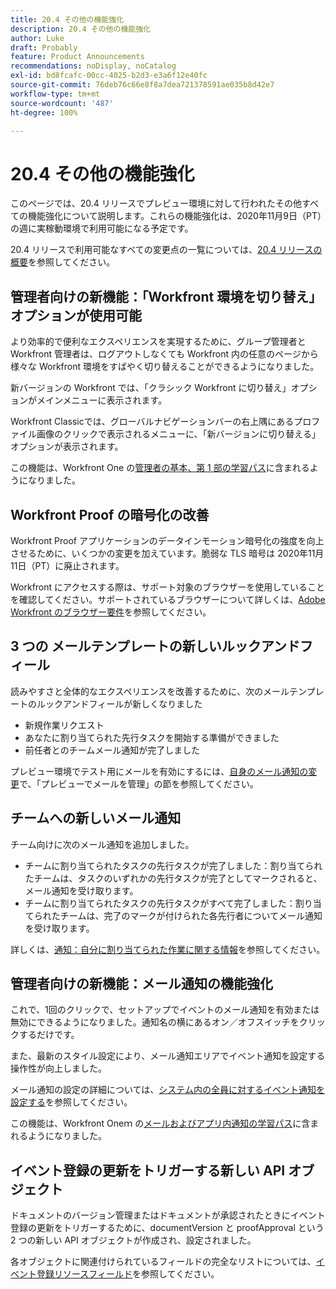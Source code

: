 ```yaml
---
title: 20.4 その他の機能強化
description: 20.4 その他の機能強化
author: Luke
draft: Probably
feature: Product Announcements
recommendations: noDisplay, noCatalog
exl-id: bd8fcafc-00cc-4025-b2d3-e3a6f12e40fc
source-git-commit: 76deb76c66e8f8a7dea721378591ae035b8d42e7
workflow-type: tm+mt
source-wordcount: '487'
ht-degree: 100%

---
```


# 20.4 その他の機能強化

このページでは、20.4 リリースでプレビュー環境に対して行われたその他すべての機能強化について説明します。これらの機能強化は、2020年11月9日（PT）の週に実稼動環境で利用可能になる予定です。

20.4 リリースで利用可能なすべての変更点の一覧については、[20.4 リリースの概要](../../../product-announcements/product-releases/20.4-release-activity/20-4-release-overview.md)を参照してください。

## 管理者向けの新機能：「Workfront 環境を切り替え」オプションが使用可能

より効率的で便利なエクスペリエンスを実現するために、グループ管理者と Workfront 管理者は、ログアウトしなくても Workfront 内の任意のページから様々な Workfront 環境をすばやく切り替えることができるようになりました。

新バージョンの Workfront では、「クラシック Workfront に切り替え」オプションがメインメニューに表示されます。

Workfront Classicでは、グローバルナビゲーションバーの右上隅にあるプロファイル画像のクリックで表示されるメニューに、「新バージョンに切り替える」オプションが表示されます。

この機能は、Workfront One の[管理者の基本、第 1 部の学習パス](https://one.workfront.com/s/learningpath3/administrator-fundamentals-in-the-new-workfront-experience-part-2-user-organizat-20Y0z000000bmAXEAY)に含まれるようになりました。

## Workfront Proof の暗号化の改善

Workfront Proof アプリケーションのデータインモーション暗号化の強度を向上させるために、いくつかの変更を加えています。脆弱な TLS 暗号は 2020年11月11日（PT）に廃止されます。

Workfront にアクセスする際は、サポート対象のブラウザーを使用していることを確認してください。サポートされているブラウザーについて詳しくは、[Adobe Workfront のブラウザー要件](../../../workfront-basics/workfront-browser-requirements.md)を参照してください。

## 3 つの メールテンプレートの新しいルックアンドフィール

読みやすさと全体的なエクスペリエンスを改善するために、次のメールテンプレートのルックアンドフィールが新しくなりました

* 新規作業リクエスト
* あなたに割り当てられた先行タスクを開始する準備ができました
* 前任者とのチームメール通知が完了しました

プレビュー環境でテスト用にメールを有効にするには、[自身のメール通知の変更](../../../workfront-basics/using-notifications/activate-or-deactivate-your-own-event-notifications.md)で、「プレビューでメールを管理」の節を参照してください。

## チームへの新しいメール通知

チーム向けに次のメール通知を追加しました。

* チームに割り当てられたタスクの先行タスクが完了しました：割り当てられたチームは、タスクのいずれかの先行タスクが完了としてマークされると、メール通知を受け取ります。
* チームに割り当てられたタスクの先行タスクがすべて完了しました：割り当てられたチームは、完了のマークが付けられた各先行者についてメール通知を受け取ります。

詳しくは、[通知：自分に割り当てられた作業に関する情報](../../../workfront-basics/using-notifications/notifications-information-about-work-assigned-to-me.md)を参照してください。

## 管理者向けの新機能：メール通知の機能強化

これで、1回のクリックで、セットアップでイベントのメール通知を有効または無効にできるようになりました。通知名の横にあるオン／オフスイッチをクリックするだけです。

また、最新のスタイル設定により、メール通知エリアでイベント通知を設定する操作性が向上しました。

メール通知の設定の詳細については、[システム内の全員に対するイベント通知を設定する](../../../administration-and-setup/manage-workfront/emails/configure-event-notifications-for-everyone-in-the-system.md)を参照してください。

この機能は、Workfront Oneｍ の[メールおよびアプリ内通知の学習パス](https://one.workfront.com/s/learningpath2/email-and-in-app-notifications-in-the-new-workfront-experience-20Y4X000000CaZGUA0)に含まれるようになりました。

## イベント登録の更新をトリガーする新しい API オブジェクト

ドキュメントのバージョン管理またはドキュメントが承認されたときにイベント登録の更新をトリガーするために、documentVersion と proofApproval という 2 つの新しい API オブジェクトが作成され、設定されました。

各オブジェクトに関連付けられているフィールドの完全なリストについては、[イベント登録リソースフィールド](../../../wf-api/api/event-sub-resource-fields.md)を参照してください。
